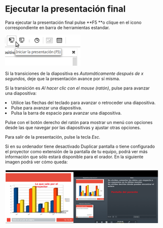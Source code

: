 
# Ejecutar la presentación final

Para ejecutar la presentación final pulse **F5 **o clique en el icono correspondiente en barra de herramientas estandar. 

![](https://raw.githubusercontent.com/catedu/libreOffice-la-suite-ofimatica-libre/master/img/Seleccion_407.png)

Si la transiciones de la diapositiva es *Automáticamente después de x segundos,* deje que la presentación avance por sí misma.

Si la transición es *Al hacer clic con el mouse (ratón)*, pulse para avanzar una diapositiva:

<li value="1">
Utilice las flechas del teclado para avanzar o retroceder una diapositiva.
</li>
<li>
Pulse para avanzar una diapositiva.
</li>
<li>
Pulsa la barra de espacio para avanzar una diapositiva.
</li>

Pulse con el botón derecho del ratón para mostrar un menú con opciones desde las que navegar por las diapositivas y ajustar otras opciones.

Para salir de la presentación, pulse la tecla *Esc.*

Si en su ordenador tiene desactivado Duplicar pantalla o tiene configurado el proyector como extensión de la pantalla de tu equipo, podrá ver más información que sólo estará disponible para el orador. En la siguiente imagen podrá ver cómo queda:

![](https://raw.githubusercontent.com/catedu/libreOffice-la-suite-ofimatica-libre/master/img/Captura_de_pantalla_de_2016-10-21_133226.png)
